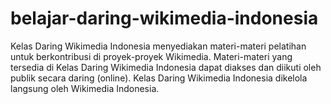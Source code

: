 # belajar-daring-wikimedia-indonesia
Kelas Daring Wikimedia Indonesia menyediakan materi-materi pelatihan untuk berkontribusi di proyek-proyek Wikimedia. Materi-materi yang tersedia di Kelas Daring Wikimedia Indonesia dapat diakses dan diikuti oleh publik secara daring (online). Kelas Daring Wikimedia Indonesia dikelola langsung oleh Wikimedia Indonesia.
